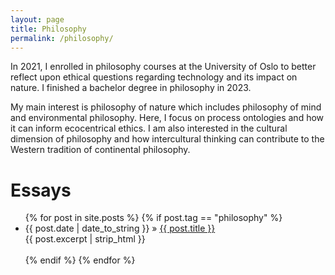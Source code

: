 ```yaml
---
layout: page
title: Philosophy
permalink: /philosophy/
---
```


In 2021, I enrolled in philosophy courses at the University of Oslo to better reflect upon ethical questions regarding technology and its impact on nature. I finished a bachelor degree in philosophy in 2023.

My main interest is philosophy of nature which includes philosophy of mind and environmental philosophy. Here, I focus on process ontologies and how it can inform ecocentrical ethics. I am also interested in the cultural dimension of philosophy and how intercultural thinking can contribute to the Western tradition of continental philosophy.

# Essays
<ul>
 {% for post in site.posts %}
 {% if post.tag == "philosophy" %}
    <li><span>{{ post.date | date_to_string }}</span> &raquo; <a href="{{ BASE_PATH }}{{ post.url }}">{{ post.title }}</a></li>
        {{ post.excerpt | strip_html }}
	<br><br>
 {% endif %}
 {% endfor %}
</ul>
